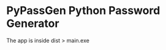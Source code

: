 PyPassGen Python Password Generator 
=========================================================================
The app is inside dist > main.exe





